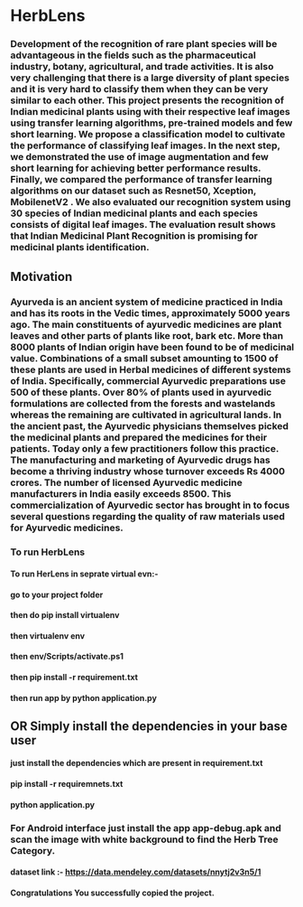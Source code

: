 # HerbLens

### Development of the recognition of rare plant species will be advantageous in the fields such as the pharmaceutical industry, botany, agricultural, and trade activities. It is also very challenging that there is a large diversity of plant species and it is very hard to classify them when they can be very similar to each other. This project presents the recognition of Indian medicinal plants using with their respective leaf images using transfer learning algorithms, pre-trained models and few short learning. We propose a classification model to cultivate the performance of classifying leaf images. In the next step, we demonstrated the use of image augmentation and few short learning for achieving better performance results. Finally, we compared the performance of transfer learning algorithms on our dataset such as Resnet50, Xception, MobilenetV2 . We also evaluated our recognition system using 30 species of Indian medicinal plants and each species consists of digital leaf images. The evaluation result shows that Indian Medicinal Plant Recognition is promising for medicinal plants identification.

## Motivation

### Ayurveda is an ancient system of medicine practiced in India and has its roots in the Vedic times, approximately 5000 years ago. The main constituents of ayurvedic medicines are plant leaves and other parts of plants like root, bark etc. More than 8000 plants of Indian origin have been found to be of medicinal value. Combinations of a small subset amounting to 1500 of these plants are used in Herbal medicines of different systems of India. Specifically, commercial Ayurvedic preparations use 500 of these plants. Over 80% of plants used in ayurvedic formulations are collected from the forests and wastelands whereas the remaining are cultivated in agricultural lands. In the ancient past, the Ayurvedic physicians themselves picked the medicinal plants and prepared the medicines for their patients. Today only a few practitioners follow this practice. The manufacturing and marketing of Ayurvedic drugs has become a thriving industry whose turnover exceeds Rs 4000 crores. The number of licensed Ayurvedic medicine manufacturers in India easily exceeds 8500. This commercialization of Ayurvedic sector has brought in to focus several questions regarding the quality of raw materials used for Ayurvedic medicines.

### To run HerbLens

#### To run HerLens in seprate virtual evn:-
#### go to your project folder
#### then do pip install virtualenv
#### then virtualenv env
#### then env/Scripts/activate.ps1
#### then pip install -r requirement.txt
#### then run app by python application.py

## OR Simply install the dependencies in your base user

#### just install the dependencies which are present in requirement.txt
#### pip install -r requiremnets.txt
#### python application.py


### For Android interface just install the app app-debug.apk and scan the image with white background to find the Herb Tree Category.

#### dataset link :- https://data.mendeley.com/datasets/nnytj2v3n5/1

#### Congratulations You successfully copied the project.
